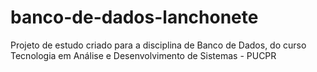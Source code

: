 # banco-de-dados-lanchonete
 Projeto de estudo criado para a disciplina de Banco de Dados, do curso Tecnologia em Análise e Desenvolvimento de Sistemas - PUCPR

